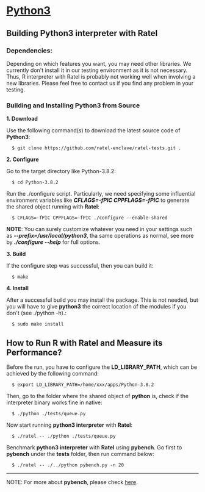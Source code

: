 [Python3](https://www.python.org/downloads/source/)
=============

Building Python3 interpreter with Ratel
-----------------------------
### Dependencies:

Depending on which features you want, you may need other libraries. We currently don't install it in our testing environment as it is not necessary. Thus, R interpreter with Ratel is probably not working well when involving a new libraries. Please feel free to contact us if you find any problem in your testing.


### Building and Installing Python3 from Source
**1. Download**

Use the following command(s) to download the latest source code of **Python3**:
  ```
    $ git clone https://github.com/ratel-enclave/ratel-tests.git .
  ```

**2. Configure**

Go to the target directory like Python-3.8.2:
  ```
    $ cd Python-3.8.2
  ```
Run the ./configure script. Particularly, we need specifying some influential environment variables like ***CFLAGS=-fPIC CPPFLAGS=-fPIC*** to generate the shared object running with **Ratel**:
  ```
    $ CFLAGS=-fPIC CPPFLAGS=-fPIC ./configure --enable-shared
  ```
**NOTE**: You can surely customize whatever you need in your settings such as ***--prefix=/usr/local/python3***, tha same operations as normal, see more by ***./configure --help*** for full options.

**3. Build**

If the configure step was successful, then you can build it:
  ```
    $ make
  ```

**4. Install**

After a successful build you may install the package. This is not needed, but you will have to give **python3** the correct location of the modules if you don't (see ./python -h).:
  ```
    $ sudo make install
  ```

How to Run R with Ratel and Measure its Performance?
-----------------------------------
Before the run, you have to configure the **LD_LIBRARY_PATH**, which can be achieved by the following command:
  ```
    $ export LD_LIBRARY_PATH=/home/xxx/apps/Python-3.8.2
  ```

Then, go to the folder where the shared object of **python** is, check if the interpreter binary works fine in native: 
  ```
    $ ./python ./tests/queue.py
  ```
Now start running **python3 interpreter** with **Ratel**:
  ```
    $ ./ratel -- ./python ./tests/queue.py
  ```
Benchmark **python3 interpreter** with **Ratel** using **pybench**. Go first to **pybench** under the **tests** folder, then run command below:
  ```
    $ ./ratel -- ./../python pybench.py -n 20
  ```

-----------------------------------
NOTE: For more about **pybench**, please check [here](https://pypi.org/project/pybench/).